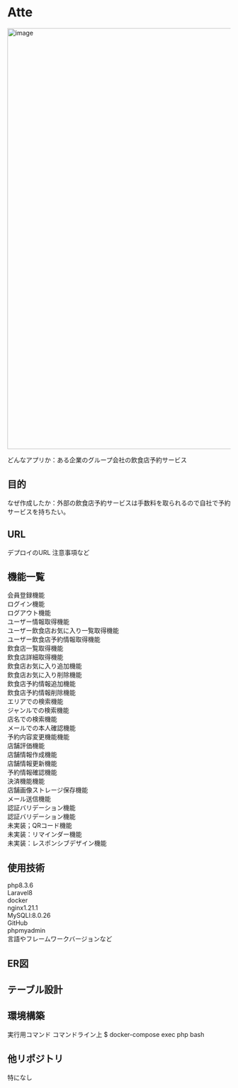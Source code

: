 # Atte
<img width="950" alt="image" src="https://github.com/boreaster21/Rese/assets/155618258/92c62f07-2e48-4aef-9bb6-8f178f8a933a">

どんなアプリか：ある企業のグループ会社の飲食店予約サービス

## 目的
なぜ作成したか：外部の飲食店予約サービスは手数料を取られるので自社で予約サービスを持ちたい。

## URL
デプロイのURL
注意事項など

## 機能一覧
会員登録機能<br>
ログイン機能<br>
ログアウト機能<br>
ユーザー情報取得機能<br>
ユーザー飲食店お気に入り一覧取得機能<br>
ユーザー飲食店予約情報取得機能<br>
飲食店一覧取得機能<br>
飲食店詳細取得機能<br>
飲食店お気に入り追加機能<br>
飲食店お気に入り削除機能<br>
飲食店予約情報追加機能<br>
飲食店予約情報削除機能<br>
エリアでの検索機能<br>
ジャンルでの検索機能<br>
店名での検索機能<br>
メールでの本人確認機能<br>
予約内容変更機能機能<br>
店舗評価機能<br>
店舗情報作成機能<br>
店舗情報更新機能<br>
予約情報確認機能<br>
決済機能機能<br>
店舗画像ストレージ保存機能<br>
メール送信機能<br>
認証バリデーション機能<br>
認証バリデーション機能<br>
未実装；QRコード機能<br>
未実装：リマインダー機能<br>
未実装：レスポンシブデザイン機能<br>

## 使用技術
php8.3.6<br>
Laravel8<br>
docker<br>
nginx1.21.1<br>
MySQLl:8.0.26<br>
GitHub<br>
phpmyadmin<br>
言語やフレームワークバージョンなど<br>

## ER図

## テーブル設計

## 環境構築
実行用コマンド
コマンドライン上
$ docker-compose exec php bash

## 他リポジトリ
特になし
